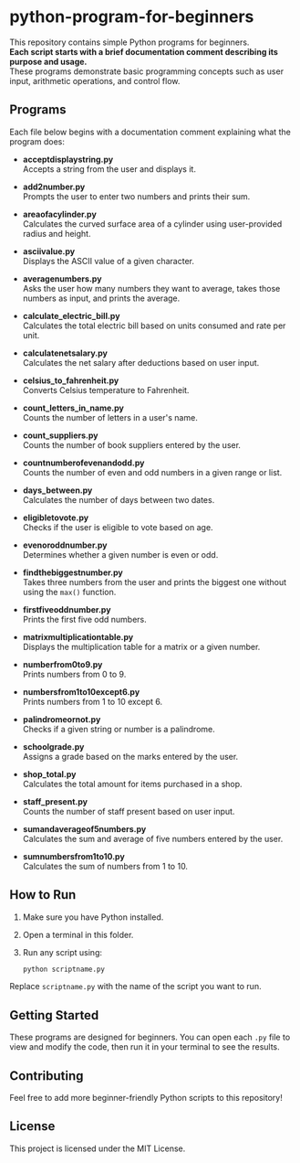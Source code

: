 ﻿# python-program-for-beginners

This repository contains simple Python programs for beginners.  
**Each script starts with a brief documentation comment describing its purpose and usage.**  
These programs demonstrate basic programming concepts such as user input, arithmetic operations, and control flow.

## Programs

Each file below begins with a documentation comment explaining what the program does:

- **acceptdisplaystring.py**  
  Accepts a string from the user and displays it.

- **add2number.py**  
  Prompts the user to enter two numbers and prints their sum.

- **areaofacylinder.py**  
  Calculates the curved surface area of a cylinder using user-provided radius and height.

- **asciivalue.py**  
  Displays the ASCII value of a given character.

- **averagenumbers.py**  
  Asks the user how many numbers they want to average, takes those numbers as input, and prints the average.

- **calculate_electric_bill.py**  
  Calculates the total electric bill based on units consumed and rate per unit.

- **calculatenetsalary.py**  
  Calculates the net salary after deductions based on user input.

- **celsius_to_fahrenheit.py**  
  Converts Celsius temperature to Fahrenheit.

- **count_letters_in_name.py**  
  Counts the number of letters in a user's name.

- **count_suppliers.py**  
  Counts the number of book suppliers entered by the user.

- **countnumberofevenandodd.py**  
  Counts the number of even and odd numbers in a given range or list.

- **days_between.py**  
  Calculates the number of days between two dates.

- **eligibletovote.py**  
  Checks if the user is eligible to vote based on age.

- **evenoroddnumber.py**  
  Determines whether a given number is even or odd.

- **findthebiggestnumber.py**  
  Takes three numbers from the user and prints the biggest one without using the `max()` function.

- **firstfiveoddnumber.py**  
  Prints the first five odd numbers.

- **matrixmultiplicationtable.py**  
  Displays the multiplication table for a matrix or a given number.

- **numberfrom0to9.py**  
  Prints numbers from 0 to 9.

- **numbersfrom1to10except6.py**  
  Prints numbers from 1 to 10 except 6.

- **palindromeornot.py**  
  Checks if a given string or number is a palindrome.

- **schoolgrade.py**  
  Assigns a grade based on the marks entered by the user.

- **shop_total.py**  
  Calculates the total amount for items purchased in a shop.

- **staff_present.py**  
  Counts the number of staff present based on user input.

- **sumandaverageof5numbers.py**  
  Calculates the sum and average of five numbers entered by the user.

- **sumnumbersfrom1to10.py**  
  Calculates the sum of numbers from 1 to 10.

## How to Run

1. Make sure you have Python installed.
2. Open a terminal in this folder.
3. Run any script using:

    ```sh
    python scriptname.py
    ```

Replace `scriptname.py` with the name of the script you want to run.

## Getting Started

These programs are designed for beginners. You can open each `.py` file to view and modify the code, then run it in your terminal to see the results.

## Contributing

Feel free to add more beginner-friendly Python scripts to this repository!

## License

This project is licensed under the MIT License.



